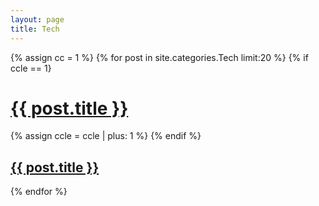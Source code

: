 ```yaml
---
layout: page
title: Tech
---
```


{% assign cc = 1 %}
{% for post in site.categories.Tech limit:20 %}
  {% if ccle == 1}
      <h1 class="post-title">
        <a href="{{ post.url }}">{{ post.title }}</a>
      </h1>
    {% assign ccle = ccle | plus: 1 %}
  {% endif %}
  <article class="post">
      <h1 class="post-title">
        <a href="{{ post.url }}">{{ post.title }}</a>
      </h1>
    </article>
{% endfor %}
